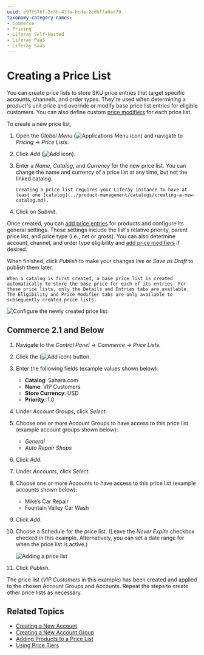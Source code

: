 ```yaml
---
uuid: e97f576f-2c3b-433a-bcda-2cdbffa0ad79
taxonomy-category-names:
- Commerce
- Pricing
- Liferay Self-Hosted
- Liferay PaaS
- Liferay SaaS
---
```

# Creating a Price List

You can create price lists to store SKU price entries that target specific accounts, channels, and order types. They're used when determining a product's unit price and override or modify base price list entries for eligible customers. You can also define custom [price modifiers](./using-price-modifiers.md) for each price list.

To create a new price list,

1. Open the *Global Menu* (![Applications Menu icon](../images/icon-applications-menu.png)) and navigate to *Pricing* &rarr; *Price Lists*.

1. Click *Add* (![Add icon](../images/icon-add.png)).

1. Enter a *Name*, *Catalog*, and *Currency* for the new price list. You can change the name and currency of a price list at any time, but not the linked catalog.

   ```{note}
   Creating a price list requires your Liferay instance to have at least one [catalog](../product-management/catalogs/creating-a-new-catalog.md).
   ```

1. Click on *Submit*.

Once created, you can [add price entries](./adding-products-to-a-price-list.md) for products and configure its general settings. These settings include the list's relative priority, parent price list, and price type (i.e., net or gross). You can also determine account, channel, and order type eligibility and [add price modifiers](./using-price-modifiers.md) if desired.

When finished, click *Publish* to make your changes live or *Save as Draft* to publish them later.

```{note}
When a catalog is first created, a base price list is created automatically to store the base price for each of its entries. For these price lists, only the Details and Entries tabs are available. The Eligibility and Price Modifier tabs are only available to subsequently created price lists.
```

![Configure the newly created price list.](./creating-a-price-list/images/02.png)

## Commerce 2.1 and Below

1. Navigate to the _Control Panel_ &rarr; _Commerce_ &rarr; _Price Lists_.
1. Click the (![Add icon](../images/icon-add.png)) button.
1. Enter the following fields (example values shown below):
    * **Catalog**: Sahara.com
    * **Name**: VIP Customers
    * **Store Currency**: USD
    * **Priority**: 1.0
1. Under _Account Groups_, click _Select_.
1. Choose one or more Account Groups to have access to this price list (example account groups shown below):
    * _General_
    * _Auto Repair Shops_
1. Click _Add_.
1. Under _Accounts_, click _Select_.
1. Choose one or more Accounts to have access to this price list (example accounts shown below):
    * Mike’s Car Repair
    * Fountain Valley Car Wash
1. Click _Add_.
1. Choose a Schedule for the price list. (Leave the _Never Expire_ checkbox checked in this example. Alternatively, you can set a date range for when the price list is active.)

    ![Adding a price list](./creating-a-price-list/images/01.png)

1. Click _Publish_.

The price list (_VIP Customers_ in this example) has been created and applied to the chosen Account Groups and Accounts. Repeat the steps to create other price lists as necessary.

## Related Topics

* [Creating a New Account](../users-and-accounts/account-management/creating-a-new-account.md)
* [Creating a New Account Group](../users-and-accounts/account-management/creating-a-new-account-group.md)
* [Adding Products to a Price List](./adding-products-to-a-price-list.md)
* [Using Price Tiers](./using-price-tiers.md)
